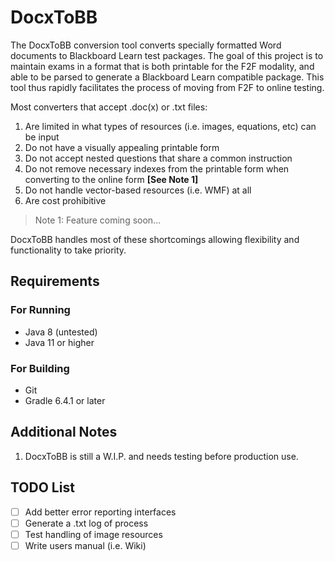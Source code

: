 # DocxToBB
The DocxToBB conversion tool converts specially formatted Word documents to Blackboard Learn test packages. The goal of this project is to maintain exams in a format that is both printable for the F2F modality, and able to be parsed to generate a Blackboard Learn compatible package. This tool thus rapidly facilitates the process of moving from F2F to online testing.

Most converters that accept .doc(x) or .txt files:
1. Are limited in what types of resources (i.e. images, equations, etc) can be input
1. Do not have a visually appealing printable form
1. Do not accept nested questions that share a common instruction
1. Do not remove necessary indexes from the printable form when converting to the online form **[See Note 1]**
1. Do not handle vector-based resources (i.e. WMF) at all
1. Are cost prohibitive

> Note 1: Feature coming soon...

DocxToBB handles most of these shortcomings allowing flexibility and functionality to take priority.

## Requirements
### For Running
- Java 8 (untested)
- Java 11 or higher
### For Building
- Git
- Gradle 6.4.1 or later

## Additional Notes
1. DocxToBB is still a W.I.P. and needs testing before production use.

## TODO List
- [ ] Add better error reporting interfaces
- [ ] Generate a .txt log of process
- [ ] Test handling of image resources
- [ ] Write users manual (i.e. Wiki)